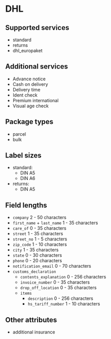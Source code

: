 # DHL

## Supported services

- standard
- returns
- dhl_europaket

## Additional services

- Advance notice
- Cash on delivery
- Delivery time
- Ident check
- Premium international
- Visual age check

## Package types

- parcel
- bulk

## Label sizes

- standard:
  - DIN A5
  - DIN A6
- returns:
  - DIN A5

## Field lengths

- `company` 2 - 50 characters
- `first_name` + `last_name` 1 - 35 characters
- `care_of` 0 - 35 characters
- `street` 1 - 35 characters
- `street_no` 1 - 5 characters
- `zip_code` 1 - 10 characters
- `city` 1 - 35 characters
- `state` 0 - 30 characters
- `phone` 0 - 20 characters
- `notification_email` 0 - 70 characters
- `customs_declaration`
  - `contents_explanation` 0 - 256 characters
  - `invoice_number` 0 - 35 characters
  - `drop_off_location` 0 - 35 characters
  - `items`
    - `description` 0 - 256 characters
    - `hs_tariff_number` 1 - 10 characters

## Other attributes

- additional insurance
